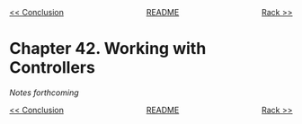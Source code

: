 <div>
<div style='float: left'><a href='ch41-conclusion.md'>&lt;&lt; Conclusion</a></div>
<div style='float: right'><a href='ch43-rack.md'>Rack &gt;&gt;</a></div>
<div style='float: inline-auto;text-align:center'><a href='README.md'>README</a></div>
<div style="clear: both"></div>
</div>

# Chapter 42. Working with Controllers

*Notes forthcoming*

<div>
<div style='float: left'><a href='ch41-conclusion.md'>&lt;&lt; Conclusion</a></div>
<div style='float: right'><a href='ch43-rack.md'>Rack &gt;&gt;</a></div>
<div style='float: inline-auto;text-align:center'><a href='README.md'>README</a></div>
<div style="clear: both"></div>
</div>